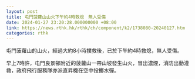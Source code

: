 ```yaml
---
layout: post
title: 屯門菠蘿山山火下午約4時救熄　無人受傷
date: 2024-01-27 23:20:28.000000000 +08:00
link: https://news.rthk.hk/rthk/ch/component/k2/1738080-20240127.htm
categories: rthk
---
```


屯門菠蘿山的山火，經過大約8小時撲救後，已於下午約4時救熄，無人受傷。

早上7時許，屯門良景邨附近的菠蘿山一帶山坡發生山火，冒出濃煙，消防出動灌救，政府飛行服務隊亦派直昇機在空中投擲水彈。
